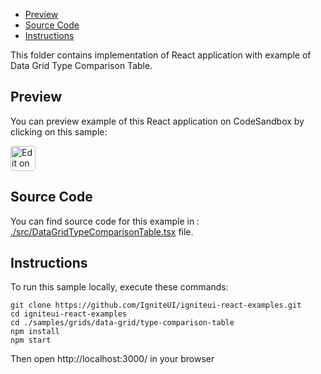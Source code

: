 <!-- NOTE: do not change this file because it will be auto re-generated from template file: -->
<!-- https://github.com/IgniteUI/igniteui-react-examples/tree/master/templates/sample/ReadMe.md -->

<!-- ## Table of Contents -->
- [Preview](#Preview)
- [Source Code](#Source-Code)
- [Instructions](#Instructions)

This folder contains implementation of React application with example of Data Grid Type Comparison Table.
<!-- in the Data Grid component -->
<!-- [Data Grid](https://infragistics.com/Reactsite/components/data-grid.html) -->

## Preview

You can preview example of this React application on CodeSandbox by clicking on this sample:

<html lang="en" xmlns="http://www.w3.org/1999/xhtml">
    <body>
        <a target="_blank" href="https://codesandbox.io/s/github/IgniteUI/igniteui-react-examples/tree/master/samples/grids/data-grid/type-comparison-table?fontsize=14&hidenavigation=1&theme=dark&view=preview&file=/src/DataGridTypeComparisonTable.tsx" rel="noopener noreferrer">
            <img height="40px" style="border-radius: 0.25rem" alt="Edit on CodeSandbox" src="https://static.infragistics.com/xplatform/images/sandbox/code.png"/>
        </a>
        <!-- <a target="_blank"
href="https://codesandbox.io/s/github/IgniteUI/igniteui-react-examples/tree/master/samples/maps/geo-map/binding-csv-points?fontsize=14&hidenavigation=1&theme=dark&view=preview">
            <img alt="Edit Sample" src="https://codesandbox.io/static/img/play-codesandbox.svg"/>
        </a> -->
        <!-- <a target="_blank" style="margin-left: 0.5rem"
href="https://codesandbox.io/embed/github/IgniteUI/igniteui-react-examples/tree/master/samples/grids/data-grid/type-comparison-table?fontsize=14&hidenavigation=1&theme=dark&view=preview&file=/src/DataGridTypeComparisonTable.tsx">
            <img height="40px" style="border-radius: 5px" alt="View on CodeSandbox" src="https://static.infragistics.com/xplatform/images/sandbox/view.png"/>
        </a> -->
        <!-- <a target="_blank"
href="https://codesandbox.io/embed/github/IgniteUI/igniteui-react-examples/tree/master/samples/maps/geo-map/binding-csv-points?fontsize=14&hidenavigation=1&theme=dark&view=preview">
            <img alt="View on CodeSandbox" src="https://static.infragistics.com/xplatform/images/sandbox/view.png"/>
        </a>
https://codesandbox.io/embed/react-treemap-overview-rtb45
https://codesandbox.io/static/img/play-codesandbox.svg
https://codesandbox.io/embed/react-treemap-overview-rtb45?view=browser -->
    </body>
</html>

<!-- ## Sample Preview -->

<!-- <iframe
  src="https://codesandbox.io/embed/github/IgniteUI/igniteui-react-examples/tree/master/samples/grids/data-grid/type-comparison-table?fontsize=14&hidenavigation=1&theme=dark&view=preview&file=/src/DataGridTypeComparisonTable.tsx"
  style="width:100%; height:400px; border:0; border-radius: 4px; overflow:hidden;"
  allow="accelerometer; ambient-light-sensor; camera; encrypted-media; geolocation; gyroscope; hid; microphone; midi; payment; usb; vr"
  sandbox="allow-forms allow-modals allow-popups allow-presentation allow-same-origin allow-scripts"
></iframe> -->

## Source Code

You can find source code for this example in :
[./src/DataGridTypeComparisonTable.tsx](./src/DataGridTypeComparisonTable.tsx) file.

<!-- The following section provides source code from:
`./src/DataGridTypeComparisonTable.tsx` file: -->

<!-- ```tsx
import * as React from 'react';
// grid modules:
import { IgrDataGridModule } from 'igniteui-react-grids';
import { IgrDataGrid } from 'igniteui-react-grids';
import { IgrTextColumn } from 'igniteui-react-grids';
import { IgrTemplateColumn } from 'igniteui-react-grids';
import { IgrTemplateCellInfo } from 'igniteui-react-grids';
import { IgrTemplateHeader } from 'igniteui-react-grids';
import { IgrTemplateCellUpdatingEventArgs } from 'igniteui-react-grids';
import { IgrTemplateHeaderCellUpdatingEventArgs } from 'igniteui-react-grids';

IgrDataGridModule.register();

export default class DataGridTypeComparisonTable extends React.Component<any, any> {

    public data: any[];
    public VerticalHeader: IgrTemplateHeader;
    public HorizontalRightHeader: IgrTemplateHeader;
    public HorizontalLeftHeader: IgrTemplateHeader;
    public cellSize: number = 50;

    public genders: string[] = ["male", "female"];
    public maleNames: string[] = ["Kyle", "Oscar", "Ralph", "Mike", "Bill", "Frank", "Howard", "Jack", "Larry", "Pete", "Steve", "Vince", "Mark", "Alex", "Max", "Brian", "Chris", "Andrew", "Martin", "Mike", "Steve", "Glenn", "Bruce"];
    public femaleNames: string[] = ["Gina", "Irene", "Katie", "Brenda", "Casey", "Fiona", "Holly", "Kate", "Liz", "Pamela", "Nelly", "Marisa", "Monica", "Anna", "Jessica", "Sofia", "Isabella", "Margo", "Jane", "Audrey", "Sally", "Melanie", "Greta", "Aurora", "Sally"];
    public lastNames: string[] = ["Adams", "Crowley", "Ellis", "Martinez", "Irvine", "Maxwell", "Clark", "Owens", "Rooney", "Lincoln", "Thomas", "Spacey", "Betts", "King", "Newton", "Fitzgerald", "Holmes", "Jefferson", "Landry", "Newberry", "Perez", "Spencer", "Starr", "Carter", "Edwards", "Stark", "Johnson", "Fitz", "Chief", "Blanc", "Perry", "Stone", "Williams", "Lane", "Jobs", "Adama", "Power", "Tesla"];
    public skillNames = ["JavaScript", "Angular", "React", "C#", "C++", "Swift", "VB", "Python", "Ruby", "XAML"];

    constructor(props: any) {
        super(props);

        this.onVerticalHeaderUpdating = this.onVerticalHeaderUpdating.bind(this);
        this.onCellUpdating = this.onCellUpdating.bind(this);

        this.createData();

        this.VerticalHeader = new IgrTemplateHeader({});
        this.VerticalHeader.cellUpdating = (s, e) => this.onVerticalHeaderUpdating(s, e);

        this.HorizontalRightHeader = new IgrTemplateHeader({});
        this.HorizontalRightHeader.cellUpdating = (s, e) => this.onHorizontalHeaderUpdating(s, e, "right");

        this.HorizontalLeftHeader = new IgrTemplateHeader({});
        this.HorizontalLeftHeader.cellUpdating = (s, e) => this.onHorizontalHeaderUpdating(s, e, "left");
    }

    public render() {
        return (
            <div className="igContainer">
                <IgrDataGrid
                    height="100%"
                    width="100%"

                    rowHeight={this.cellSize}
                    rowSeparatorHeight="1"
                    rowSeparatorBackground="lightgray"
                    headerSeparatorBackground="lightgray"
                    headerSeparatorWidth="1"
                    headerHeight="110"

                    columnResizingMode="None"
                    autoGenerateColumns="false"
                    dataSource={this.data}>

                    <IgrTextColumn propertyPath="Name"
                    header={this.HorizontalRightHeader}
                    headerText="Skills"
                    horizontalAlignment="right"
                    width="*>110" />

                    {this.renderDataColumns()}

                    <IgrTextColumn propertyPath="Skills"
                    header={this.HorizontalLeftHeader}
                    headerText="Total"
                    horizontalAlignment="left"
                    width="*>110" />

               </IgrDataGrid>
            </div>
        );
    }

    public renderDataColumns(): JSX.Element[] {
        const columns: JSX.Element[] = [];

        for (let i = 0; i < this.skillNames.length; i++) {
            const name = this.skillNames[i];
            columns.push(this.renderColumn(name));
        }
        return columns;
    }

    public renderColumn(columnPath: string, columnName?: string) {
        if (columnName === undefined) {
            columnName = columnPath;
        }
        return <IgrTemplateColumn
        key={columnPath}
        propertyPath={columnPath}
        headerText={columnName}
        width={this.cellSize.toString()}
        paddingBottom="0" paddingLeft="0"
        paddingRight="0" paddingTop="0"
        header={this.VerticalHeader}
        cellUpdating={this.onCellUpdating}
        horizontalAlignment="center"
        verticalAlignment="bottom"
        border="lightgray"
        borderLeftWidth="0.5"
        borderRightWidth="0.5"
        borderTopWidth="0"
        borderBottomWidth="0"
        />;
    }

    public onVerticalHeaderUpdating(s: IgrTemplateHeader, e: IgrTemplateHeaderCellUpdatingEventArgs) {
        const content = e.content as HTMLDivElement;
        let label: HTMLSpanElement | null = null;
        if (content.childElementCount === 0) {
            content.style.lineHeight = "140px";
            label = document.createElement("div");
            label.style.background = "transparent";
            label.style.color = "gray";
            label.style.fontSize = "12pt";
            label.style.transform = "rotate(270deg)";
            label.style.transformOrigin = "center";
            label.style.fontSize = "small";
            content.appendChild(label);
        } else {
            label = content.children[0] as HTMLDivElement;
        }

        const info = e.cellInfo as IgrTemplateCellInfo;
        label.textContent = info.value;;
    }

    public onHorizontalHeaderUpdating(s: IgrTemplateHeader, e: IgrTemplateHeaderCellUpdatingEventArgs, align: string) {
        const content = e.content as HTMLDivElement;
        let label: HTMLSpanElement | null = null;
        if (content.childElementCount === 0) {
            content.style.lineHeight = "140px";
            label = document.createElement("div");
            label.style.background = "transparent";
            label.style.color = "gray";
            label.style.fontSize = "12pt";
            label.style.verticalAlign = "bottom";
            label.style.textAlign = align;
            label.style.fontSize = "small";
            content.appendChild(label);
        } else {
            label = content.children[0] as HTMLDivElement;
        }

        const info = e.cellInfo as IgrTemplateCellInfo;
        label.textContent = info.value;;
    }

    public onCellUpdating(s: IgrTemplateColumn, e: IgrTemplateCellUpdatingEventArgs) {
        const content = e.content as HTMLDivElement;
        const info = e.cellInfo as IgrTemplateCellInfo;
        let cell: HTMLDivElement | null = null;

        if (content.childElementCount === 0) {
            content.style.margin = "0px";
            content.style.padding = "0px";
            cell = document.createElement("div");
            cell.style.margin = "0px";
            cell.style.padding = "0px";
            cell.style.textAlign = "center";
            cell.style.fontFamily = "Verdana";
            cell.style.fontSize = "x-large";
            cell.style.color = "#fdb417";
            content.appendChild(cell);
        } else {
            cell = content.children[0] as HTMLDivElement;
        }

        if (info.value) {
            cell.textContent = "\u2605";
        } else {
            cell.textContent = "";
        }
    }

    public createData() {

        this.data = [];
        for (let row = 0; row < 20; row++) {

            const person: any = {};
            person.ID = row;
            person.Gender = this.getRandomGender();
            person.FirstName = this.getRandomNameFirst(person.Gender);
            person.LastName = this.getRandomNameLast();
            person.Name = person.FirstName + " " + person.LastName;
            person.Skills = 0;
            // generating experience level for all skills
            for (let c = 0; c < this.skillNames.length; c++) {
                const month = this.skillNames[c];
                const rand = Math.random();
                person[month] = rand > 0.65;
                person.Skills += rand > 0.65 ? 1 : 0;
            }
            this.data.push(person);
        }

        this.data.sort(this.compareData);
    }

    public compareData(a: any, b: any): number {
        if (a.Name < b.Name) {
            return 1;
        }
        if (a.Name > b.Name) {
            return -1;
        }
        return 0;
    }

    public getRandomGender(): string {
        return this.getRandomItem(this.genders);
    }
    public getRandomNameLast(): string {
        return this.getRandomItem(this.lastNames);
    }

    public getRandomNameFirst(gender: string): string {
        if (gender === "male") {
            return this.getRandomItem(this.maleNames);
        }
        else {
            return this.getRandomItem(this.femaleNames);
        }
    }

    public getRandomNumber(min: number, max: number): number {
        return Math.round(min + Math.random() * (max - min));
    }

    public getRandomItem(array: any[]): any {
        const index = Math.round(this.getRandomNumber(0, array.length - 1));
        return array[index];
    }
}

``` -->

## Instructions
To run this sample locally, execute these commands:

```
git clone https://github.com/IgniteUI/igniteui-react-examples.git
cd igniteui-react-examples
cd ./samples/grids/data-grid/type-comparison-table
npm install
npm start

```

Then open http://localhost:3000/ in your browser

